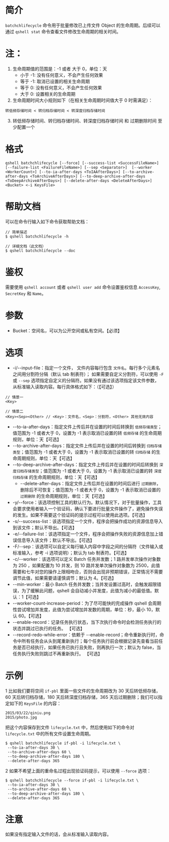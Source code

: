 # 简介
`batchchlifecycle` 命令用于批量修改已上传文件 Object 的生命周期。后续可以通过 `qshell stat` 命令查看文件修改生命周期的相关时间。

# 注：
1. 生命周期值的范围是：-1 或者 大于 0，单位：天
   * 小于 -1: 没有任何意义，不会产生任何效果
   * 等于 -1: 取消已设置的相关生命周期
   * 等于  0: 没有任何意义，不会产生任何效果
   * 大于  0: 设置相关的生命周期
2. 生命周期时间大小规则如下（在相关生命周期时间值大于 0 时需满足）：
```
转低频存储时间 < 转归档存储时间 < 转深度归档存储时间 
```
3. 转低频存储时间、转归档存储时间、转深度归档存储时间 和 过期删除时间 至少配置一个

# 格式
```
qshell batchchlifecycle [--force] [--success-list <SuccessFileName>] [--failure-list <FailureFileName>] [--sep <Separator>]  [--worker <WorkerCount>] [--to-ia-after-days <ToIAAfterDays>] [--to-archive-after-days <ToArchiveAfterDays>] [--to-deep-archive-after-days <ToDeepArchiveAfterDays>] [--delete-after-days <DeleteAfterDays>] <Bucket> <-i KeysFile> 
```

# 帮助文档
可以在命令行输入如下命令获取帮助文档：
```
// 简单描述
$ qshell batchchlifecycle -h 

// 详细文档（此文档）
$ qshell batchchlifecycle --doc
```

# 鉴权
需要使用 `qshell account` 或者 `qshell user add` 命令设置鉴权信息 `AccessKey`, `SecretKey` 和 `Name`。

# 参数
- Bucket：空间名，可以为公开空间或私有空间。【必须】

# 选项
- -i/--input-file：指定一个文件， 文件内容每行包含 `文件名`。每行多个元素名之间用分割符分隔（默认 tab 制表符）； 如果需要自定义分割符，可以使用 `-F` 或 `--sep` 选项指定自定义的分隔符。如果没有通过该选项指定该文件参数， 从标准输入读取内容。每行具体格式如下：（【可选】）
```
// 情景一
<Key>

// 情景二
<Key><Sep><Other> // <Key>：文件名，<Sep>：分割符，<Other> 其他无效内容
```
- --to-ia-after-days：指定文件上传后并在设置的时间后转换到 `低频存储类型`；值范围为 -1 或者大于 0，设置为 -1 表示取消已设置的转 `低频存储` 的生命周期规则，单位：天【可选】
- --to-archive-after-days：指定文件上传后并在设置的时间后转换到 `归档存储类型`；值范围为 -1 或者大于 0，设置为 -1 表示取消已设置的转 `归档存储` 的生命周期规则，单位：天【可选】
- --to-deep-archive-after-days：指定文件上传后并在设置的时间后转换到 `深度归档存储类型`；值范围为 -1 或者大于 0，设置为 -1 表示取消已设置的转 `深度归档存储` 的生命周期规则，单位：天【可选】
  - --delete-after-days：指定文件上传后并在设置的时间后进行 `过期删除`，删除后不可恢复；值范围为 -1 或者大于 0，设置为 -1 表示取消已设置的 `过期删除` 的生命周期规则，单位：天【可选】
- -y/--force：该选项控制工具的默认行为。默认情况下，对于批量操作，工具会要求使用者输入一个验证码，确认下要进行批量文件操作了，避免操作失误的发生。如果不需要这个验证码的提示过程可以使用此选项。【可选】
- -s/--success-list：该选项指定一个文件，程序会把操作成功的资源信息导入到该文件；默认不导出。【可选】
- -e/--failure-list：该选项指定一个文件，程序会把操作失败的资源信息加上错误信息导入该文件；默认不导出。【可选】
- -F/--sep：该选项可以自定义每行输入内容中字段之间的分隔符（文件输入或标准输入，参考 -i 选项说明）；默认为 tab 制表符。【可选】
- -c/--worker：该选项可以定义 Batch 任务并发数；1 路并发单次操作对象数为 250 ，如果配置为 10 并发，则 10 路并发单次操作对象数为 2500，此值需要和七牛对您的操作上限相吻合，否则会出现非预期错误，正常情况不需要调节此值，如果需要请谨慎调节；默认为 4。【可选】
- --min-worker：最小 Batch 任务并发数；当并发设置过高时，会触发超限错误，为了缓解此问题，qshell 会自动减小并发度，此值为减小的最低值。默认：1【可选】
- --worker-count-increase-period：为了尽可能快的完成操作 qshell 会周期性尝试增加并发度，此值为尝试增加并发数的周期，单位：秒，最小 10，默认 60。【可选】
- --enable-record：记录任务执行状态，当下次执行命令时会检测任务执行的状态并跳过已执行的任务。 【可选】
- --record-redo-while-error：依赖于 --enable-record；命令重新执行时，命令中所有任务会从头到尾重新执行；每个任务执行前会根据记录先查看当前任务是否已经执行，如果任务已执行且失败，则再执行一次；默认为 false，当任务执行失败则跳过不再重新执行。 【可选】

# 示例
1 比如我们要将空间 `if-pbl` 里面一些文件的生命周期改为 30 天后转低频存储，60 天后转归档存储，180 天后转深度归档存储，365 天后过期删除；我们可以指定如下的 `KeysFile` 的内容：
```
2015/03/22/qiniu.png
2015/photo.jpg
```

把这个内容保存到文件 `lifecycle.txt` 中，然后使用如下的命令对 `lifecycle.txt` 中的所有文件设置生命周期。
```
$ qshell batchchlifecycle if-pbl -i lifecycle.txt \
 --to-ia-after-days 30 \
 --to-archive-after-days 60 \
 --to-deep-archive-after-days 180 \
 --delete-after-days 365
```

2 如果不希望上面的重命名过程出现验证码提示，可以使用 `--force` 选项：
```
$ qshell batchchlifecycle --force if-pbl -i lifecycle.txt \
 --to-ia-after-days 30 \
 --to-archive-after-days 60 \
 --to-deep-archive-after-days 180 \
 --delete-after-days 365
```

# 注意
如果没有指定输入文件的话，会从标准输入读取内容。
